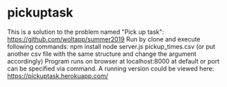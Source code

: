 # pickuptask

This is a solution to the problem named "Pick up task": https://github.com/woltapp/summer2019
Run by clone and execute following commands:
npm install
node server.js pickup_times.csv
(or put another csv file with the same structure and change the argument accordingly)
Program runs on browser at localhost:8000 at default or port can be specified via command.
A running version could be viewed here: https://pickuptask.herokuapp.com/
